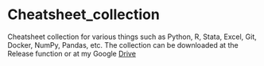 # Cheatsheet_collection
Cheatsheet collection for various things such as Python, R, Stata, Excel, Git, Docker, NumPy, Pandas, etc.
The collection can be downloaded at the Release function or at my Google [Drive](https://bit.ly/3m5aRcf)
